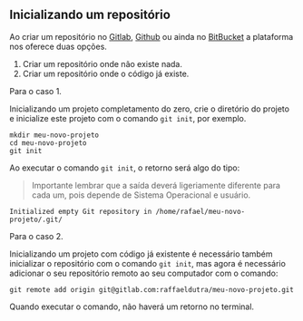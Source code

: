## Inicializando um repositório

Ao criar um repositório no [Gitlab](http://gitlab.com/), [Github](http://github.com/) ou ainda no [BitBucket](https://bitbucket.org) a plataforma nos oferece duas opções.

1. Criar um repositório onde não existe nada.
2. Criar um repositório onde o código já existe.

Para o caso 1.

Inicializando um projeto completamento do zero, crie o diretório do projeto e inicialize este projeto com o comando `git init`, por exemplo.

```
mkdir meu-novo-projeto
cd meu-novo-projeto
git init
```

Ao executar o comando `git init`, o retorno será algo do tipo:

> Importante lembrar que a saída deverá ligeriamente diferente para cada um, pois depende de Sistema Operacional e usuário.

```
Initialized empty Git repository in /home/rafael/meu-novo-projeto/.git/
```

Para o caso 2.

Inicializando um projeto com código já existente é necessário também inicializar o repositório com o comando `git init`, mas agora é necessário adicionar o seu repositório remoto ao seu computador com o comando:

```
git remote add origin git@gitlab.com:raffaeldutra/meu-novo-projeto.git
```

Quando executar o comando, não haverá um retorno no terminal.
